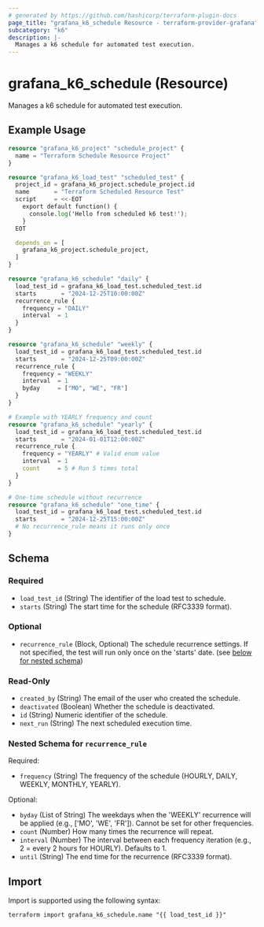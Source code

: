 ```yaml
---
# generated by https://github.com/hashicorp/terraform-plugin-docs
page_title: "grafana_k6_schedule Resource - terraform-provider-grafana"
subcategory: "k6"
description: |-
  Manages a k6 schedule for automated test execution.
---
```


# grafana_k6_schedule (Resource)

Manages a k6 schedule for automated test execution.

## Example Usage

```terraform
resource "grafana_k6_project" "schedule_project" {
  name = "Terraform Schedule Resource Project"
}

resource "grafana_k6_load_test" "scheduled_test" {
  project_id = grafana_k6_project.schedule_project.id
  name       = "Terraform Scheduled Resource Test"
  script     = <<-EOT
    export default function() {
      console.log('Hello from scheduled k6 test!');
    }
  EOT

  depends_on = [
    grafana_k6_project.schedule_project,
  ]
}

resource "grafana_k6_schedule" "daily" {
  load_test_id = grafana_k6_load_test.scheduled_test.id
  starts       = "2024-12-25T10:00:00Z"
  recurrence_rule {
    frequency = "DAILY"
    interval  = 1
  }
}

resource "grafana_k6_schedule" "weekly" {
  load_test_id = grafana_k6_load_test.scheduled_test.id
  starts       = "2024-12-25T09:00:00Z"
  recurrence_rule {
    frequency = "WEEKLY"
    interval  = 1
    byday     = ["MO", "WE", "FR"]
  }
}

# Example with YEARLY frequency and count
resource "grafana_k6_schedule" "yearly" {
  load_test_id = grafana_k6_load_test.scheduled_test.id
  starts       = "2024-01-01T12:00:00Z"
  recurrence_rule {
    frequency = "YEARLY" # Valid enum value
    interval  = 1
    count     = 5 # Run 5 times total
  }
}

# One-time schedule without recurrence
resource "grafana_k6_schedule" "one_time" {
  load_test_id = grafana_k6_load_test.scheduled_test.id
  starts       = "2024-12-25T15:00:00Z"
  # No recurrence_rule means it runs only once
}
```

<!-- schema generated by tfplugindocs -->
## Schema

### Required

- `load_test_id` (String) The identifier of the load test to schedule.
- `starts` (String) The start time for the schedule (RFC3339 format).

### Optional

- `recurrence_rule` (Block, Optional) The schedule recurrence settings. If not specified, the test will run only once on the 'starts' date. (see [below for nested schema](#nestedblock--recurrence_rule))

### Read-Only

- `created_by` (String) The email of the user who created the schedule.
- `deactivated` (Boolean) Whether the schedule is deactivated.
- `id` (String) Numeric identifier of the schedule.
- `next_run` (String) The next scheduled execution time.

<a id="nestedblock--recurrence_rule"></a>
### Nested Schema for `recurrence_rule`

Required:

- `frequency` (String) The frequency of the schedule (HOURLY, DAILY, WEEKLY, MONTHLY, YEARLY).

Optional:

- `byday` (List of String) The weekdays when the 'WEEKLY' recurrence will be applied (e.g., ['MO', 'WE', 'FR']). Cannot be set for other frequencies.
- `count` (Number) How many times the recurrence will repeat.
- `interval` (Number) The interval between each frequency iteration (e.g., 2 = every 2 hours for HOURLY). Defaults to 1.
- `until` (String) The end time for the recurrence (RFC3339 format).

## Import

Import is supported using the following syntax:

```shell
terraform import grafana_k6_schedule.name "{{ load_test_id }}"
```
